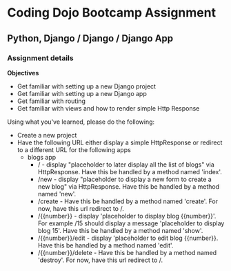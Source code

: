 # Coding Dojo Bootcamp Assignment  
## Python, Django / Django / Django App

### Assignment details  
**Objectives**  
* Get familiar with setting up a new Django project
* Get familiar with setting up a new Django app
* Get familiar with routing
* Get familiar with views and how to render simple Http Response

Using what you've learned, please do the following:  

* Create a new project 
* Have the following URL either display a simple HttpResponse or redirect to a different URL for the following apps
    * blogs app
        * / - display "placeholder to later display all the list of blogs" via HttpResponse. Have this be handled by a method named 'index'.
        * /new - display "placeholder to display a new form to create a new blog" via HttpResponse. Have this be handled by a method named 'new'.
        * /create - Have this be handled by a method named 'create'.  For now, have this url redirect to /.
        * /{{number}} - display 'placeholder to display blog {{number}}'.  For example /15 should display a message 'placeholder to display blog 15'.  Have this be handled by a method named 'show'.
        * /{{number}}/edit - display 'placeholder to edit blog {{number}}.  Have this be handled by a method named 'edit'.
        * /{{number}}/delete - Have this be handled by a method named 'destroy'. For now, have this url redirect to /.  
